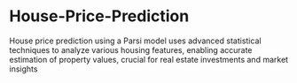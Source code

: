 # House-Price-Prediction
House price prediction using a Parsi model uses advanced statistical techniques to analyze various housing features, enabling accurate estimation of property values, crucial for real estate investments and market insights
